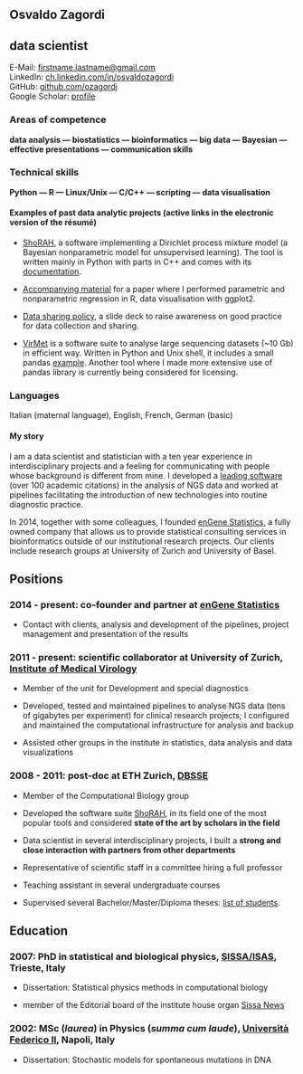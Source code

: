 ## Osvaldo Zagordi
## data scientist

E-Mail: [firstname.lastname@gmail.com](mailto:firstname.lastname@gmail.com)  
LinkedIn:
[ch.linkedin.com/in/osvaldozagordi](http://ch.linkedin.com/in/osvaldozagordi/)  
GitHub: [github.com/ozagordi](https://github.com/ozagordi)  
Google Scholar:
[profile](http://scholar.google.com/citations?user=vmLs7E8AAAAJ)

### Areas of competence
**data analysis — biostatistics — bioinformatics —  big data — Bayesian —
effective presentations — communication skills**

### Technical skills
**Python — R — Linux/Unix — C/C++ — scripting — data visualisation**

#### Examples of past data analytic projects (active links in the electronic version of the résumé)

-   [ShoRAH](https://github.com/ozagordi/shorah), a software implementing a Dirichlet
    process mixture model (a Bayesian nonparametric model for unsupervised learning).
    The tool is written mainly in Python with parts in C++ and comes with its
    [documentation](http://ozagordi.github.io/shorah/).

-   [Accompanying material](https://github.com/ozagordi/FluAbs) for a paper where I
    performed parametric and nonparametric regression in R, data visualisation with
    ggplot2.

-   [Data sharing policy](http://ozagordi.github.io/DataSharingPolicy/), a slide deck
    to raise awareness on good practice for data collection and sharing.

-   [VirMet](https://github.com/ozagordi/VirMet) is a software suite to analyse
    large sequencing datasets (~10 Gb) in efficient way. Written in Python and
    Unix shell, it includes a small pandas [example](https://github.com/ozagordi/VirMet/blob/master/tax_orgs.py).
    Another tool where I made more extensive use of pandas library is currently
    being considered for licensing.

### Languages
Italian (maternal language), English, French, German (basic)

#### My story
I am a data scientist and statistician with a ten year experience in
interdisciplinary projects and a feeling for communicating with people whose
background is different from mine.
I developed a [leading software](http://ozagordi.github.io/shorah/) (over 100
academic citations) in the analysis of NGS data and worked at
pipelines facilitating the introduction of new technologies into routine
diagnostic practice.

In 2014, together with some colleagues, I founded
[enGene Statistics](http://www.engene.ch), a fully owned company that allows
us to provide statistical consulting services in bioinformatics outside of our
institutional research projects. Our clients include research groups at
University of Zurich and University of Basel.


Positions
---------

### 2014 - present: co-founder and partner at [enGene Statistics](http://www.engene.ch)

-   Contact with clients, analysis and development of the pipelines, project
    management and presentation of the results

### 2011 - present: scientific collaborator at University of Zurich, [Institute of Medical Virology](http://www.imv.uzh.ch)

-   Member of the unit for Development and special diagnostics

-   Developed, tested and maintained pipelines to analyse NGS data (tens of
    gigabytes per experiment) for clinical research projects; I configured and
    maintained the computational infrastructure for analysis and backup

-   Assisted other groups in the institute in statistics, data analysis and data
    visualizations

### 2008 - 2011: post-doc at ETH Zurich, [DBSSE](http://www.bsse.ethz.ch)

-   Member of the Computational Biology group

-   Developed the software suite
    [ShoRAH](http://ozagordi.github.io/shorah/), in its field one of the most
    popular tools and considered **state of the art by scholars in the field**

-   Data scientist in several interdisciplinary projects, I built a **strong
    and close interaction with partners from other departments**

-   Representative of scientific staff in a committee hiring a full professor

-   Teaching assistant in several undergraduate courses

-   Supervised several Bachelor/Master/Diploma theses:
    [list of students](https://github.com/ozagordi/CV/blob/master/cv.md#students-advised).

Education
---------

### 2007: PhD in statistical and biological physics, [SISSA/ISAS](http://www.sissa.it), Trieste, Italy

-   Dissertation: Statistical physics methods in computational biology

-   member of the Editorial board of the institute house organ [Sissa
    News](http://www.sissa.it/sissanews/)

### 2002: MSc (*laurea*) in Physics (*summa cum laude*), [Università Federico II](http://www.unina.it), Napoli, Italy

-   Dissertation: Stochastic models for spontaneous mutations in DNA
